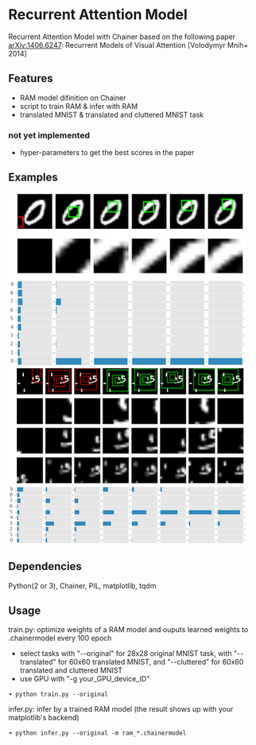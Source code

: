 # Recurrent Attention Model

Recurrent Attention Model with Chainer based on the following paper  
[arXiv:1406.6247](http://arxiv.org/abs/1406.6247): Recurrent Models of Visual Attention [Volodymyr Mnih+ 2014]  

## Features  

* RAM model difinition on Chainer  
* script to train RAM & infer with RAM 
* translated MNIST & translated and cluttered MNIST task

### not yet implemented  

* hyper-parameters to get the best scores in the paper  

## Examples  
![examples on original MNIST](figures/figure_original.png)  
![examples on translated & cluttered MNIST](figures/figure_cluttered.png)  

## Dependencies  
Python(2 or 3), Chainer, PIL, matplotlib, tqdm  

## Usage  
train.py: optimize weights of a RAM model and ouputs learned weights to .chainermodel every 100 epoch

* select tasks with "--original" for 28x28 original MNIST task, with "--translated" for 60x60 translated MNIST, and "--cluttered" for 60x60 translated and cluttered MNIST
* use GPU with "-g your_GPU_device_ID"

```shellsession
➜ python train.py --original  
```

infer.py: infer by a trained RAM model (the result shows up with your matplotlib's backend)  

```shellsession
➜ python infer.py --original -m ram_*.chainermodel  
```
